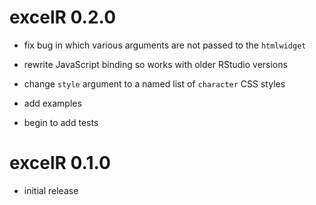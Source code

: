 # excelR 0.2.0

* fix bug in which various arguments are not passed to the `htmlwidget`

* rewrite JavaScript binding so works with older RStudio versions

* change `style` argument to a named list of `character` CSS styles

* add examples

* begin to add tests


# excelR 0.1.0

* initial release
